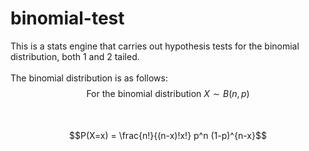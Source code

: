 # binomial-test

This is a stats engine that carries out hypothesis tests for the binomial distribution, both 1 and 2 tailed.
<br />
<br />
The binomial distribution is as follows:
<br />
$$\text{For the binomial distribution } X \sim B(n,p)$$
<br />
<br />
$$P(X=x) = \frac{n!}{(n-x)!x!} p^n (1-p)^{n-x}$$
